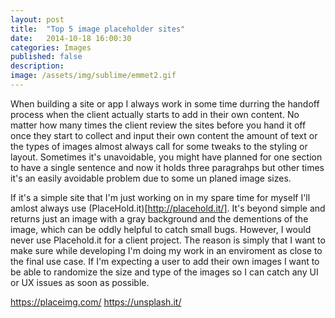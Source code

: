 ```yaml
---
layout: post
title:  "Top 5 image placeholder sites"
date:   2014-10-18 16:00:30
categories: Images
published: false
description:
image: /assets/img/sublime/emmet2.gif
---
```


When building a site or app I always work in some time durring the handoff process when the client actually starts to add in their own content.  No matter how many times the client review the sites before you hand it off once they start to collect and input their own content the amount of text or the types of images almost always call for some tweaks to the styling or layout.  Sometimes it's unavoidable, you might have planned for one section to have a single sentence and now it holds three paragrahps but other times it's an easily avoidable problem due to some un planed image sizes.

If it's a simple site that I'm just working on in my spare time for myself I'll amlost always use (PlaceHold.it)[http://placehold.it/].  It's beyond simple and returns just an image with a gray background and the dementions of the image, which can be oddly helpful to catch small bugs.   However, I would never use Placehold.it for a client project.  The reason is simply that I want to make sure while developing I'm doing my work in an enviroment as close to the final use case.  If I'm expecting a user to add their own images I want to be able to randomize the size and type of the images so I can catch any UI or UX issues as soon as possible.

https://placeimg.com/
https://unsplash.it/
